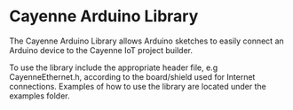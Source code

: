 # Cayenne Arduino Library

The Cayenne Arduino Library allows Arduino sketches to easily connect an Arduino device to the Cayenne IoT project builder.

To use the library include the appropriate header file, e.g CayenneEthernet.h, according to the board/shield used for Internet connections. Examples of how to use the library are located under the examples folder.